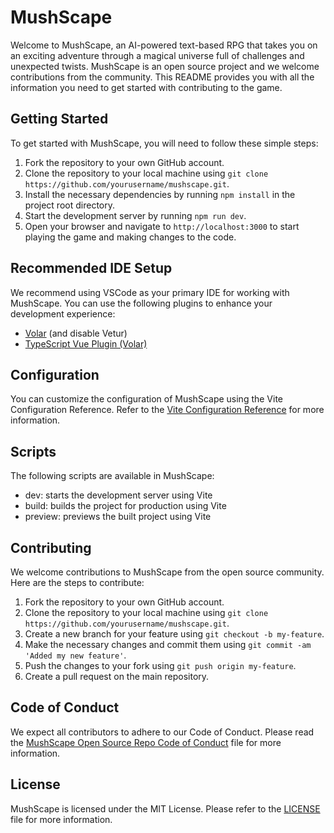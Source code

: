 # MushScape

Welcome to MushScape, an AI-powered text-based RPG that takes you on an exciting adventure through a magical universe full of challenges and unexpected twists. MushScape is an open source project and we welcome contributions from the community. This README provides you with all the information you need to get started with contributing to the game.

## Getting Started

To get started with MushScape, you will need to follow these simple steps:

1. Fork the repository to your own GitHub account.
2. Clone the repository to your local machine using `git clone https://github.com/yourusername/mushscape.git`.
3. Install the necessary dependencies by running `npm install` in the project root directory.
4. Start the development server by running `npm run dev`.
5. Open your browser and navigate to `http://localhost:3000` to start playing the game and making changes to the code.

## Recommended IDE Setup

We recommend using VSCode as your primary IDE for working with MushScape. You can use the following plugins to enhance your development experience:

- [Volar](https://marketplace.visualstudio.com/items?itemName=Vue.volar) (and disable Vetur)
- [TypeScript Vue Plugin (Volar)](https://marketplace.visualstudio.com/items?itemName=Vue.vscode-typescript-vue-plugin)

## Configuration

You can customize the configuration of MushScape using the Vite Configuration Reference. Refer to the [Vite Configuration Reference](https://vitejs.dev/config/) for more information.

## Scripts

The following scripts are available in MushScape:

- dev: starts the development server using Vite
- build: builds the project for production using Vite
- preview: previews the built project using Vite

## Contributing

We welcome contributions to MushScape from the open source community. Here are the steps to contribute:

1. Fork the repository to your own GitHub account.
2. Clone the repository to your local machine using `git clone https://github.com/yourusername/mushscape.git`.
3. Create a new branch for your feature using `git checkout -b my-feature`.
4. Make the necessary changes and commit them using `git commit -am 'Added my new feature'`.
5. Push the changes to your fork using `git push origin my-feature`.
6. Create a pull request on the main repository.

## Code of Conduct

We expect all contributors to adhere to our Code of Conduct. Please read the [MushScape Open Source Repo Code of Conduct](CODE_OF_CONDUCT.md) file for more information.

## License

MushScape is licensed under the MIT License. Please refer to the [LICENSE](LICENSE) file for more information.
